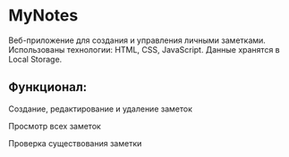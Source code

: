 # MyNotes
Веб-приложение для создания и управления личными заметками. 
Использованы технологии: HTML, CSS, JavaScript. Данные хранятся в Local Storage.

## Функционал:

  Создание, редактирование и удаление заметок
  
  Просмотр всех заметок
  
  Проверка существования заметки
